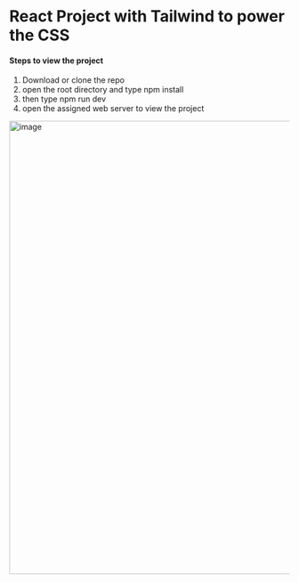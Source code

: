 # React Project with Tailwind to power the CSS

#### Steps to view the project

1. Download or clone the repo
2. open the root directory and type npm install
3. then type npm run dev
4. open the assigned web server to view the project


<img width="815" alt="image" src="https://github.com/Souptik18/uifry/assets/62500243/7e122017-bb62-4a31-aa00-640f496c817a">
